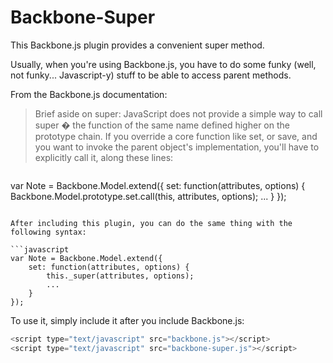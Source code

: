 # Backbone-Super

This Backbone.js plugin provides a convenient super method.

Usually, when you're using Backbone.js, you have to do some funky (well, not funky... Javascript-y) stuff to be able to access parent methods.

From the Backbone.js documentation:

> Brief aside on super: JavaScript does not provide a simple way to call super � the function of the same name defined higher on the prototype chain. If you override a core function like set, or save, and you want to invoke the parent object's implementation, you'll have to explicitly call it, along these lines:

> ```javascript
var Note = Backbone.Model.extend({
	set: function(attributes, options) {
		Backbone.Model.prototype.set.call(this, attributes, options);
		...
	}
});
```

After including this plugin, you can do the same thing with the following syntax:

```javascript
var Note = Backbone.Model.extend({
	set: function(attributes, options) {
		this._super(attributes, options);
		...
	}
});
```

To use it, simply include it after you include Backbone.js:

```javascript
<script type="text/javascript" src="backbone.js"></script>
<script type="text/javascript" src="backbone-super.js"></script>
```
